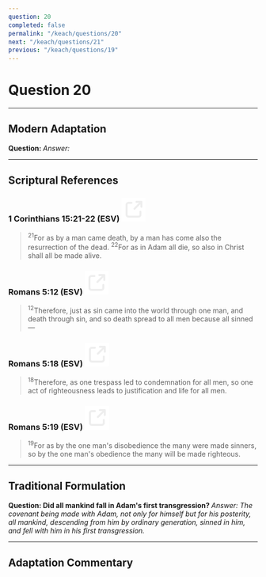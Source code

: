 ```yaml
---
question: 20
completed: false
permalink: "/keach/questions/20"
next: "/keach/questions/21"
previous: "/keach/questions/19"
---
```

# Question 20
---
## Modern Adaptation
<strong>
    Question:
</strong>

<em>
    Answer:
</em>

---
## Scriptural References
### 1 Corinthians 15:21-22 (ESV) <a href="https://biblegateway.com/passage/?search=1+Corinthians+15%3A21-22&version=ESV"><img src="/assets/svg/link.svg"/></a>
> <sup>21</sup>For as by a man came death, by a man has come also the resurrection of the dead.
> <sup>22</sup>For as in Adam all die, so also in Christ shall all be made alive.

### Romans 5:12 (ESV) <a href="https://biblegateway.com/passage/?search=Romans+5%3A12&version=ESV"><img src="/assets/svg/link.svg"/></a>
> <sup>12</sup>Therefore, just as sin came into the world through one man, and death through sin, and so death spread to all men because all sinned—

### Romans 5:18 (ESV) <a href="https://biblegateway.com/passage/?search=Romans+5%3A18&version=ESV"><img src="/assets/svg/link.svg"/></a>
> <sup>18</sup>Therefore, as one trespass led to condemnation for all men, so one act of righteousness leads to justification and life for all men.

### Romans 5:19 (ESV) <a href="https://biblegateway.com/passage/?search=Romans+5%3A19&version=ESV"><img src="/assets/svg/link.svg"/></a>
> <sup>19</sup>For as by the one man's disobedience the many were made sinners, so by the one man's obedience the many will be made righteous.

---
## Traditional Formulation
<strong>
    Question: Did all mankind fall in Adam's first transgression?
</strong>

<em>
    Answer: The covenant being made with Adam, not only for himself but for his posterity, all mankind, descending from him by ordinary generation, sinned in him, and fell with him in his first transgression.
</em>

---
## Adaptation Commentary
